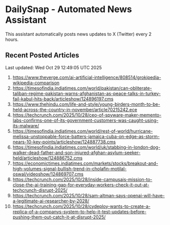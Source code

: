# DailySnap - Automated News Assistant

This assistant automatically posts news updates to X (Twitter) every 2 hours.

## Recent Posted Articles

Last updated: Wed Oct 29 12:49:05 UTC 2025

1. https://www.theverge.com/ai-artificial-intelligence/808514/grokipedia-wikipedia-comparison
2. https://timesofindia.indiatimes.com/world/pakistan/can-obliterate-taliban-regime-pakistan-warns-afghanistan-as-peace-talks-in-turkey-fail-kabul-hits-back/articleshow/124896197.cms
3. https://www.thehindu.com/life-and-style/young-birders-month-to-be-held-across-the-country-in-november/article70215242.ece
4. https://techcrunch.com/2025/10/28/ceo-of-spyware-maker-memento-labs-confirms-one-of-its-government-customers-was-caught-using-its-malware/
5. https://timesofindia.indiatimes.com/world/rest-of-world/hurricane-melissa-unstoppable-force-batters-jamaica-cuba-on-edge-as-storm-nears-10-key-points/articleshow/124887738.cms
6. https://timesofindia.indiatimes.com/world/uk/stabbing-in-london-dog-walker-dead-father-and-son-injured-afghan-asylum-seeker-held/articleshow/124886752.cms
7. https://economictimes.indiatimes.com/markets/stocks/breakout-and-high-volumes-signal-bullish-trend-in-cholafin-motilal-oswal/videoshow/124869707.cms
8. https://techcrunch.com/2025/10/28/inside-campusais-mission-to-close-the-ai-training-gap-for-everyday-workers-check-it-out-at-techcrunch-disrupt-2025/
9. https://techcrunch.com/2025/10/28/sam-altman-says-openai-will-have-a-legitimate-ai-researcher-by-2028/
10. https://techcrunch.com/2025/10/28/cydeploy-wants-to-create-a-replica-of-a-companys-system-to-help-it-test-updates-before-pushing-them-out-catch-it-at-disrupt-2025/
